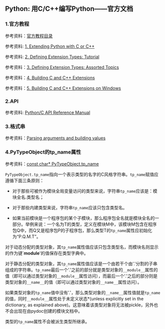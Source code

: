 ## Python: 用C/C++编写Python——官方文档

### 1.官方教程

参考资料：[官方教程目录](https://docs.python.org/3/extending/index.html)

参考资料: [1. Extending Python with C or C++](https://docs.python.org/3/extending/extending.html)

参考资料: [2. Defining Extension Types: Tutorial](https://docs.python.org/3/extending/newtypes_tutorial.html)

参考资料：[3. Defining Extension Types: Assorted Topics](https://docs.python.org/3/extending/newtypes.html)

参考资料：[4. Building C and C++ Extensions](https://docs.python.org/3/extending/building.html)

参考资料：[5. Building C and C++ Extensions on Windows](https://docs.python.org/3/extending/windows.html)

### 2.API

参考资料: [Python/C API Reference Manual](https://docs.python.org/3/c-api/index.html#c-api-index)

### 3.格式串

参考资料：[Parsing arguments and building values](https://docs.python.org/3.7/c-api/arg.html)

### 4.PyTypeObject的tp_name属性

参考资料：[const char* PyTypeObject.tp_name](https://docs.python.org/3.7/c-api/typeobj.html#c.PyTypeObject.tp_name)

`PyTypeObject.tp_name`指向一个表示类型的名字的C风格字符串。`tp_name`赋值应遵循下面三条原则：

* 对于那些可被作为模块全局变量访问的类型来说，字符串`tp_name`应该是：模块全名.类型名；

* 对于那些内建类型来说，字符串`tp_name`应该只包含类型名。

* 如果当前模块是一个程序包的某个子模块，那么程序包全名就是模块全名的一部分。举例来说：一个名为T的类型，定义在模块M中，该模块M包含在程序包Q中，而Q又是程序包P的子程序包，那么类型T的`tp_name`属性应初始化为“P.Q.M.T”。

对于动态分配的类型对象，其`tp_name`属性值应该只包含类型名，而模块名则显示的作为键`__module__'的值保存在类型字典中。

对于静态分配的类型对象，其`tp_name`属性值应该是一个由若干个由'.'分割的子串组成的字符串。`tp_name`最后一个'.'之前的部分就是类型对象的`__module__`属性的值（即可以通过类型对象的`__module__`属性访问），而最后一个'.'之后的部分则是类型对象的`__name__`的值（即可以通过类型对象的`__name__`属性访问）。

如果类型对象的`tp_name`值中没有'.'，那么类型对象的`__name__`属性值就是`tp_name`的值，同时`__module__`属性处于未定义状态*(unless explicitly set in the dictionary, as explained above)。这意味着该类型对象将无法被pickle，另外也不会出现在由pydoc创建的模块文档中。

类型的`tp_name`属性不会被派生类型所继承。

